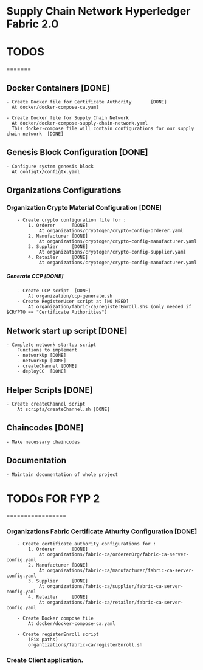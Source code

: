 Supply Chain Network Hyperledger Fabric 2.0
===========================================


# TODOS
=======


## Docker Containers    [DONE]
    - Create Docker file for Certificate Authority       [DONE]
      At docker/docker-compose-ca.yaml
      
    - Create Docker file for Supply Chain Network
      At docker/docker-compose-supply-chain-network.yaml 
      This docker-compose file will contain configurations for our supply chain network  [DONE]

## Genesis Block Configuration      [DONE]
    - Configure system genesis block
      At configtx/configtx.yaml

## Organizations Configurations

   ### Organization Crypto Material Configuration       [DONE]
        - Create crypto configuration file for :
            1. Orderer      [DONE]
                At organizations/cryptogen/crypto-config-orderer.yaml
            2. Manufacturer [DONE]
                At organizations/cryptogen/crypto-config-manufacturer.yaml
            3. Supplier     [DONE]
                At organizations/cryptogen/crypto-config-supplier.yaml
            4. Retailer     [DONE]
                At organizations/cryptogen/crypto-config-manufacturer.yaml
   

   ##### Generate CCP [DONE]
        - Create CCP script  [DONE]
            At organization/ccp-generate.sh
        - Create RegisterUser script at [NO NEED]
            At organization/fabric-ca/registerEnroll.shs (only needed if $CRYPTO == "Certificate Authorities")

## Network start up script [DONE]
    - Complete network startup script
        Functions to implement
        - networkUp [DONE]
        - networkUp [DONE]
        - createChannel [DONE]
        - deployCC  [DONE]

## Helper Scripts [DONE]
    - Create createChannel script 
        At scripts/createChannel.sh [DONE]
## Chaincodes [DONE]
    - Make necessary chaincodes 

## Documentation
    - Maintain documentation of whole project



# TODOs FOR FYP 2
=================

   ### Organizations Fabric Certificate Athurity Configuration      [DONE]
        - Create certificate authority configurations for :
            1. Orderer      [DONE]
                At organizations/fabric-ca/ordererOrg/fabric-ca-server-config.yaml
            2. Manufacturer [DONE]
                At organizations/fabric-ca/manufacturer/fabric-ca-server-config.yaml
            3. Supplier     [DONE]
                At organizations/fabric-ca/supplier/fabric-ca-server-config.yaml
            4. Retailer     [DONE]
                At organizations/fabric-ca/retailer/fabric-ca-server-config.yaml
        
        - Create Docker compose file
            At docker/docker-compose-ca.yaml
        
        - Create registerEnroll script 
            (Fix paths)
            organtizations/fabric-ca/registerEnroll.sh

   ### Create Client application.